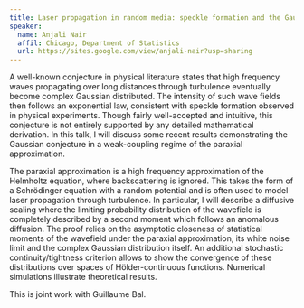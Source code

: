 ```yaml
---
title: Laser propagation in random media: speckle formation and the Gaussian conjecture
speaker:
  name: Anjali Nair
  affil: Chicago, Department of Statistics
  url: https://sites.google.com/view/anjali-nair?usp=sharing
---
```


A well-known conjecture in physical literature states that high frequency waves propagating over long distances through turbulence eventually become complex Gaussian distributed. The intensity of such wave fields then follows an exponential law, consistent with speckle formation observed in physical experiments. Though fairly well-accepted and intuitive, this conjecture is not entirely supported by any detailed mathematical derivation. In this talk, I will discuss some recent results demonstrating the Gaussian conjecture in a weak-coupling regime of the paraxial approximation.

The paraxial approximation is a high frequency approximation of the Helmholtz equation, where backscattering is ignored. This takes the form of a Schrödinger equation with a random potential and is often used to model laser propagation through turbulence. In particular, I will describe a diffusive scaling where the limiting probability distribution of the wavefield is completely described by a second moment which follows an anomalous diffusion. The proof relies on the asymptotic closeness of statistical moments of the wavefield under the paraxial approximation, its white noise limit and the complex Gaussian distribution itself.  An additional stochastic continuity/tightness criterion allows to show the convergence of these distributions over spaces of Hölder-continuous functions. Numerical simulations illustrate theoretical results.

This is joint work with Guillaume Bal.
